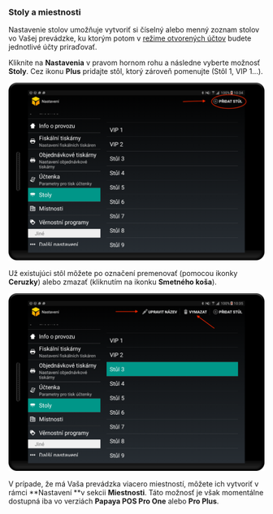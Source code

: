 ### Stoly a miestnosti

Nastavenie stolov umožňuje vytvoriť si číselný alebo menný zoznam stolov vo Vašej prevádzke, ku ktorým potom v [režime otvorených účtov](/stav-účtu.html) budete jednotlivé účty priraďovať.

Kliknite na **Nastavenia** v pravom hornom rohu a následne vyberte možnosť **Stoly**. Cez ikonu **Plus** pridajte stôl, ktorý zároveň pomenujte \(Stôl 1, VIP 1...\).

![](/assets/add_table.png)

Už existujúci stôl môžete po označení premenovať \(pomocou ikonky **Ceruzky**\) alebo zmazať \(kliknutím na ikonku **Smetného koša**\).

![](/assets/edit.png)

V prípade, že má Vaša prevádzka viacero miestností, môžete ich vytvoriť v rámci **Nastavení **v sekcii **Miestnosti**. Táto možnosť je však momentálne dostupná iba vo verziách **Papaya POS Pro One** alebo **Pro Plus**.

